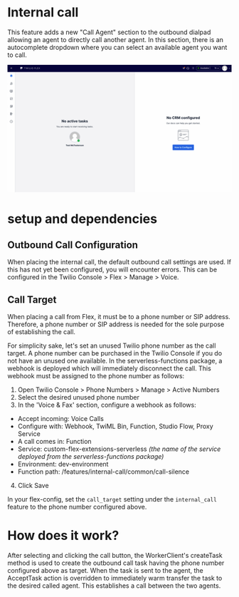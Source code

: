 # Internal call

This feature adds a new "Call Agent" section to the outbound dialpad allowing an agent to directly call another agent. In this section, there is an autocomplete dropdown where you can select an available agent you want to call.

![Internal call demo](screenshots/internal-call.gif)

# setup and dependencies

## Outbound Call Configuration

When placing the internal call, the default outbound call settings are used. If this has not yet been configured, you will encounter errors. This can be configured in the Twilio Console > Flex > Manage > Voice.

## Call Target

When placing a call from Flex, it must be to a phone number or SIP address. Therefore, a phone number or SIP address is needed for the sole purpose of establishing the call.

For simplicity sake, let's set an unused Twilio phone number as the call target. A phone number can be purchased in the Twilio Console if you do not have an unused one available. In the serverless-functions package, a webhook is deployed which will immediately disconnect the call. This webhook must be assigned to the phone number as follows:

1. Open Twilio Console > Phone Numbers > Manage > Active Numbers
2. Select the desired unused phone number
3. In the 'Voice & Fax' section, configure a webhook as follows:
  - Accept incoming: Voice Calls
  - Configure with: Webhook, TwiML Bin, Function, Studio Flow, Proxy Service
  - A call comes in: Function
  - Service: custom-flex-extensions-serverless _(the name of the service deployed from the serverless-functions package)_
  - Environment: dev-environment
  - Function path: /features/internal-call/common/call-silence
4. Click Save

In your flex-config, set the `call_target` setting under the `internal_call` feature to the phone number configured above.

# How does it work?

After selecting and clicking the call button, the WorkerClient's createTask method is used to create the outbound call task having the phone number configured above as target. When the task is sent to the agent, the AcceptTask action is overridden to immediately warm transfer the task to the desired called agent. This establishes a call between the two agents.
